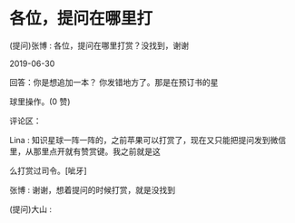 # 各位，提问在哪里打

(提问)张博 : 各位，提问在哪里打赏？没找到，谢谢

2019-06-30

回答：你是想追加一本？ 你发错地方了。那是在预订书的星

球里操作。(0 赞)

评论区：

Lina : 知识星球一阵一阵的，之前苹果可以打赏了，现在又只能把提问发到微信里，从那里点开就有赞赏键。我之前就是这

么打赏过司令。[呲牙]

张博 : 谢谢，想着提问的时候打赏，就是没找到

(提问)大山 :